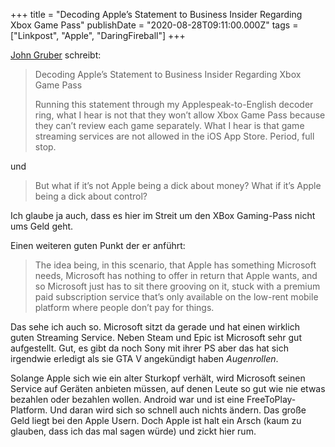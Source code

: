 +++
title = "Decoding Apple’s Statement to Business Insider Regarding Xbox Game Pass"
publishDate = "2020-08-28T09:11:00.000Z"
tags = ["Linkpost", "Apple", "DaringFireball"]
+++

[John Gruber](https://daringfireball.net/2020/08/applespeak_to_english_xbox_game_pass) schreibt: 

> Decoding Apple’s Statement to Business Insider Regarding Xbox Game Pass
>
>Running this statement through my Applespeak-to-English decoder ring, what I hear is not that they won’t allow Xbox Game Pass because they can’t review each game separately. What I hear is that game streaming services are not allowed in the iOS App Store. Period, full stop.

und

> But what if it’s not Apple being a dick about money? What if it’s Apple being a dick about control?

Ich glaube ja auch, dass es hier im Streit um den XBox Gaming-Pass nicht ums Geld geht.

Einen weiteren guten Punkt der er anführt:

> The idea being, in this scenario, that Apple has something Microsoft needs, Microsoft has nothing to offer in return that Apple wants, and so Microsoft just has to sit there grooving on it, stuck with a premium paid subscription service that’s only available on the low-rent mobile platform where people don’t pay for things.

Das sehe ich auch so. Microsoft sitzt da gerade und hat einen wirklich guten Streaming Service. Neben Steam und Epic ist Microsoft sehr gut aufgestellt. Gut, es gibt da noch Sony mit ihrer PS aber das hat sich irgendwie erledigt als sie GTA V angekündigt haben *Augenrollen*.

Solange Apple sich wie ein alter Sturkopf verhält, wird Microsoft seinen Service auf Geräten anbieten müssen, auf denen Leute so gut wie nie etwas bezahlen oder bezahlen wollen. Android war und ist eine FreeToPlay-Platform. Und daran wird sich so schnell auch nichts ändern. Das große Geld liegt bei den Apple Usern. Doch Apple ist halt ein Arsch (kaum zu glauben, dass ich das mal sagen würde) und zickt hier rum.